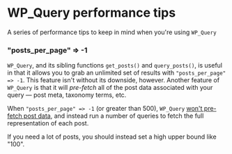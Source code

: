 WP_Query performance tips
=========================

A series of performance tips to keep in mind when you're using `WP_Query`

### "posts_per_page" => -1

`WP_Query`, and its sibling functions `get_posts()` and `query_posts()`, is useful in that it allows you to grab an unlimited set of results with `"posts_per_page" => -1`. This feature isn't without its downside, however. Another feature of `WP_Query` is that it will *pre-fetch* all of the post data associated with your query — post meta, taxonomy terms, etc.

When `"posts_per_page" => -1` (or greater than 500), `WP_Query` [won't pre-fetch post data](https://core.trac.wordpress.org/browser/tags/3.8.2/src/wp-includes/query.php#L2927), and instead run a number of queries to fetch the full representation of each post.

If you need a lot of posts, you should instead set a high upper bound like "100".
